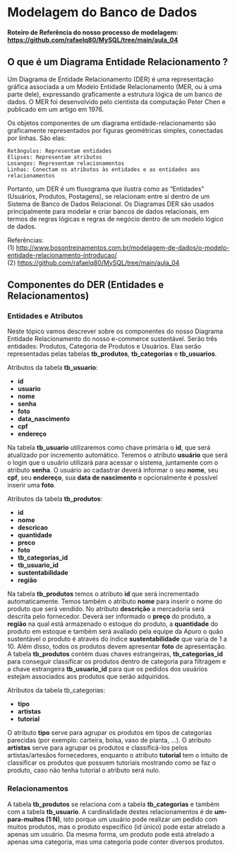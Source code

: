 # Modelagem do Banco de Dados
#### Roteiro de Referência do nosso processo de modelagem: https://github.com/rafaelq80/MySQL/tree/main/aula_04

## O que é um Diagrama Entidade Relacionamento ?


Um Diagrama de Entidade Relacionamento (DER) é uma representação gráfica associada a um Modelo Entidade Relacionamento (MER, ou à uma parte dele), expressando graficamente a estrutura lógica de um banco de dados.
O MER foi desenvolvido pelo cientista da computação Peter Chen e publicado em um artigo em 1976. 

Os objetos componentes de um diagrama entidade-relacionamento são graficamente representados por figuras geométricas simples, conectadas por linhas. São elas:

    Retângulos: Representam entidades
    Elipses: Representam atributos
    Losangos: Representam relacionamentos
    Linhas: Conectam os atributos às entidades e as entidades aos relacionamentos

Portanto, um DER é um fluxograma que ilustra como as “Entidades” (Usuários, Produtos, Postagens), se relacionam entre si dentro de um Sistema de Banco de Dados Relacional. Os Diagramas DER são usados principalmente para modelar e criar bancos de dados relacionais, em termos de regras lógicas e regras de negócio dentro de um modelo lógico de dados.

Referências: 
<br>(1) http://www.bosontreinamentos.com.br/modelagem-de-dados/o-modelo-entidade-relacionamento-introducao/
<br>(2) https://github.com/rafaelq80/MySQL/tree/main/aula_04

## Componentes do DER (Entidades e Relacionamentos)

### Entidades e Atributos

Neste tópico vamos descrever sobre os componentes do nosso Diagrama Entidade Relacionamento do nosso e-commerce sustentável. 
Serão três entidades: Produtos, Categoria de Produtos e Usuários. Elas serão representadas pelas tabelas **tb_produtos**, **tb_categorias** e **tb_usuarios**.

Atributos da tabela **tb_usuario**:

- **id**
- **usuario**
- **nome**
- **senha**
- **foto**
- **data_nascimento**
- **cpf**
- **endereço**

Na tabela **tb_usuario** utilizaremos como chave primária o **id**, que será atualizado por incremento automático. Teremos o atributo **usuário** que será o login que o usuário utilizará para acessar o sistema, juntamente com o atributo **senha**. O usuário ao cadastrar deverá informar o seu **nome**, seu **cpf**, seu **endereço**, sua **data de nascimento** e opcionalmente é possível inserir uma **foto**.

Atributos da tabela **tb_produtos**:

- **id**
- **nome**
- **descricao**
- **quantidade**
- **preco**
- **foto**
- **tb_categorias_id**
- **tb_usuario_id**
- **sustentabilidade**
- **região**


Na tabela **tb_produtos** temos o atributo **id** que será incrementado automaticamente. Temos também o atributo **nome** para inserir o nome do produto que será vendido. No atributo **descrição** a mercadoria será descrita pelo fornecedor. Deverá ser informado o **preço** do produto, a **região** na qual está armazenado o estoque do produto, a **quantidade** do produto em estoque e também será avaliado pela equipe da Apuro o quão sustentável o produto é através do índice **sustentabilidade** que varia de 1 a 10. Além disso, todos os produtos devem apresentar **foto** de apresentação. A tabela **tb_produtos** contém duas chaves estrangeiras, **tb_categorias_id** para conseguir classificar os produtos dentro de categoria para filtragem e a chave estrangeira **tb_usuario_id** para que os pedidos dos usuários estejam associados aos produtos que serão adquiridos.


Atributos da tabela tb_categorias:

- **tipo** 
- **artistas** 
- **tutorial**

O atributo **tipo** serve para agrupar os produtos em tipos de categorias parecidas (por exemplo: carteira, bolsa, vaso de planta, ...). O atributo **artistas** serve para agrupar os produtos e classificá-los pelos artistas/artesãos fornecedores, enquanto o atributo **tutorial** tem o intuito de classificar os produtos que possuem tutoriais mostrando como se faz o produto, caso não tenha tutorial o atributo será nulo.

### Relacionamentos

A tabela **tb_produtos** se relaciona com a tabela **tb_categorias** e também com a tabela **tb_usuario**. A cardinalidade destes relacionamentos é de **um-para-muitos (1:N)**, isto porque um usuário pode realizar um pedido com muitos produtos, mas o produto específico (id único) pode estar atrelado a apenas um usuário. Da mesma forma, um produto pode está atrelado a apenas uma categoria, mas uma categoria pode conter diversos produtos. 
